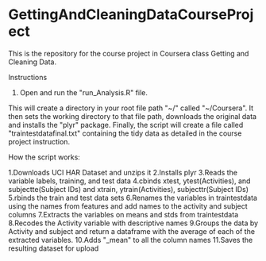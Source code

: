 # GettingAndCleaningDataCourseProject
This is the repository for the course project in Coursera class Getting and Cleaning Data.

Instructions
1. Open and run the "run_Analysis.R" file.

This will create a directory in your root file path "~/" called "~/Coursera".  It then sets the working directory to that file path, downloads the original data and installs the "plyr" package.  Finally, the script will create a file called "traintestdatafinal.txt" containing the tidy data as detailed in the course project instruction.

How the script works:

1.Downloads UCI HAR Dataset and unzips it
2.Installs plyr
3.Reads the variable labels, training, and test data
4.cbinds xtest, ytest(Activities), and subjectte(Subject IDs) and xtrain, ytrain(Activities), subjecttr(Subject IDs)
5.rbinds the train and test data sets
6.Renames the variables in traintestdata using the names from features and add names to the activity and subject columns
7.Extracts the variables on means and stds from traintestdata
8.Recodes the Activity variable with descriptive names
9.Groups the data by Activity and subject and return a dataframe with the average of each of the extracted variables.
10.Adds "_mean" to all the column names
11.Saves the resulting dataset for upload